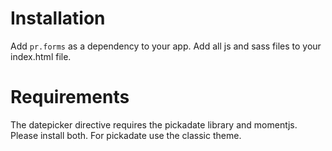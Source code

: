 # Installation
Add `pr.forms` as a dependency to your app. Add all js and sass files to your index.html file.

# Requirements
The datepicker directive requires the pickadate library and momentjs. Please install both. For pickadate use the classic theme.